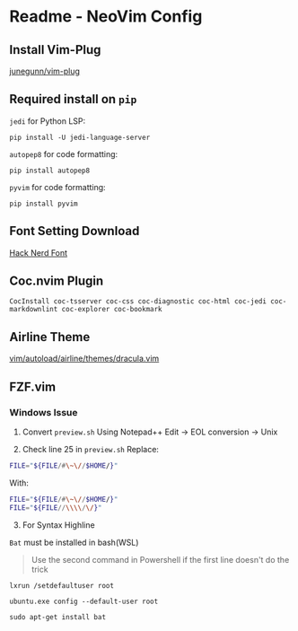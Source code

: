 # Readme - NeoVim Config

## Install Vim-Plug

[junegunn/vim-plug](https://github.com/junegunn/vim-plug)

## Required install on `pip`

`jedi` for Python LSP:

```CLI
pip install -U jedi-language-server
```

`autopep8` for code formatting:

```CLI
pip install autopep8
```

`pyvim` for code formatting:

```CLI
pip install pyvim
```

## Font Setting Download

[Hack Nerd Font](https://www.nerdfonts.com/font-downloads)

## Coc.nvim Plugin

```CLI
CocInstall coc-tsserver coc-css coc-diagnostic coc-html coc-jedi coc-markdownlint coc-explorer coc-bookmark
```

## Airline Theme

[vim/autoload/airline/themes/dracula.vim](https://github.com/extrante/dracula-theme/blob/e383876e6236fe3dbf504a71bf412f8cae447777/vim/autoload/airline/themes/dracula.vim)

## FZF.vim

### Windows Issue

1. Convert `preview.sh` Using Notepad++
Edit -> EOL conversion -> Unix

2. Check line 25 in `preview.sh`
Replace:

```sh
FILE="${FILE/#\~\//$HOME/}"
```

With:

```sh
FILE="${FILE/#\~\//$HOME/}"
FILE="${FILE//\\\\/\/}"
```

3. For Syntax Highline

`Bat` must be installed in bash(WSL)

> Use the second command in Powershell if the first line doesn't do the trick

```console
lxrun /setdefaultuser root

ubuntu.exe config --default-user root
```

```console
sudo apt-get install bat
```
